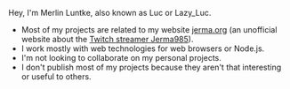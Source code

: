 Hey, I'm Merlin Luntke, also known as Luc or Lazy_Luc.

- Most of my projects are related to my website [jerma.org](https://jerma.org) (an unofficial website about the [Twitch streamer Jerma985](https://www.twitch.tv/jerma985)).
- I work mostly with web technologies for web browsers or Node.js.
- I'm not looking to collaborate on my personal projects.
- I don't publish most of my projects because they aren't that interesting or useful to others.
